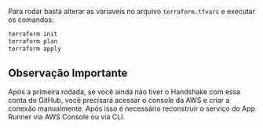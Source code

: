 Para rodar basta alterar as variaveis no arquivo `terraform.tfvars` e executar os comandos:

```bash
terraform init
terraform plan
terraform apply
```

## Observação Importante
Após a primeira rodada, se você ainda não tiver o Handshake com essa conta do GitHub, você precisará acessar o console da AWS e criar a conexão manualmente. Após isso é necessário reconstruir o serviço do App Runner via AWS Console ou via CLI.